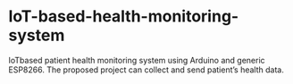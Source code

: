 # IoT-based-health-monitoring-system
IoTbased patient health monitoring system using Arduino and generic ESP8266. The proposed project can collect and send patient’s health data.

